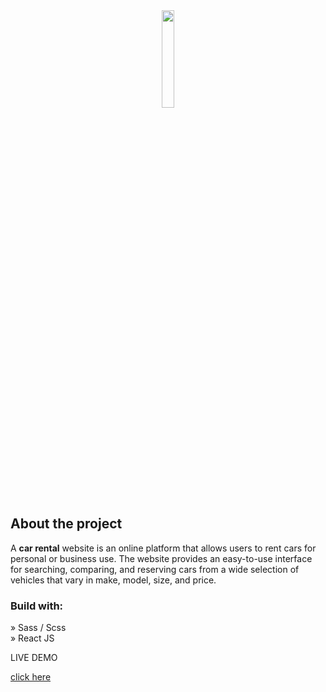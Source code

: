 <div align='center'><img style="width:20%" src='https://tse2.mm.bing.net/th?id=OIP.djnlw6JZs59XT9D9A-o3XQHaHa&pid=Api&P=0&h=180'/></div>

<h2>About the project</h2>

  <p>A <b>car rental</b> website is an online platform that allows users to rent cars for personal or business use. The website provides an easy-to-use interface for searching, comparing, and reserving cars from a wide selection of vehicles that vary in make, model, size, and price.</p>



<h3>Build with:</h3>

» Sass / Scss <br>
» React JS

<p>LIVE DEMO</p><a href="https://rent-car-here.vercel.app/"> click here</a>

</div>
